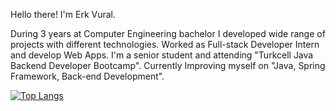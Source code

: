 Hello there! I'm Erk Vural.

During 3 years at Computer Engineering bachelor I developed wide range of projects with different technologies.
Worked as Full-stack Developer Intern and develop Web Apps. 
I'm a senior student and attending "Turkcell Java Backend Developer Bootcamp".
Currently Improving myself on "Java, Spring Framework, Back-end Development".

[![Top Langs](https://github-readme-stats.vercel.app/api/top-langs/?username=Erk-Vural&layout=compact)](https://github.com/Erk-Vural)
